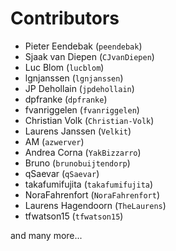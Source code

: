 Contributors
============


* Pieter Eendebak (`peendebak`)
* Sjaak van Diepen (`CJvanDiepen`)
* Luc Blom (`lucblom`)
* lgnjanssen (`lgnjanssen`)
* JP Dehollain (`jpdehollain`)
* dpfranke (`dpfranke`)
* fvanriggelen (`fvanriggelen`)
* Christian Volk (`Christian-Volk`)
* Laurens Janssen (`Velkit`)
* AM (`azwerver`)
* Andrea Corna (`YakBizzarro`)
* Bruno  (`brunobuijtendorp`)
* qSaevar (`qSaevar`)
* takafumifujita (`takafumifujita`)
* NoraFahrenfort (`NoraFahrenfort`)
* Laurens Hagendoorn (`TheLaurens`)
* tfwatson15 (`tfwatson15`)

and many more...